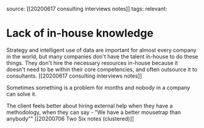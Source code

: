 source: [[20200617 consulting interviews notes]]
tags: 
relevant: 

# Lack of in-house knowledge

Strategy and intelligent use of data are important for almost every company in the world, but many companies don't have the talent in-house to do these things. They don't hire the necessary resources in-house because it doesn't need to be within their core competencies, and often outsource it to consultants. [[20200617 consulting interviews notes]]

Sometimes something is a problem for months and nobody in a company can solve it. 

The client feels better about hiring external help when they have a methodology, when they can say - "We have a better mousetrap than anybody"" [[20200706 Two Six notes (clustered)]]

